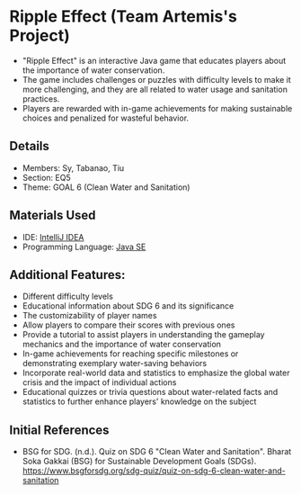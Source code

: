 # Ripple Effect (Team Artemis's Project)
- "Ripple Effect" is an interactive Java game that educates players about the importance of water conservation. 
- The game includes challenges or puzzles with difficulty levels to make it more challenging, and they are all related to water usage and sanitation practices. 
- Players are rewarded with in-game achievements for making sustainable choices and penalized for wasteful behavior. 

## Details
- Members: Sy, Tabanao, Tiu
- Section: EQ5
- Theme: GOAL 6 (Clean Water and Sanitation)

## Materials Used
- IDE: [IntelliJ IDEA](https://www.jetbrains.com/idea/)
- Programming Language: [Java SE](https://www.oracle.com/sg/java/technologies/downloads/)

## Additional Features: 
- Different difficulty levels
- Educational information about SDG 6 and its significance
- The customizability of player names
- Allow players to compare their scores with previous ones
- Provide a tutorial to assist players in understanding the gameplay mechanics and the importance of water conservation
- In-game achievements for reaching specific milestones or demonstrating exemplary water-saving behaviors
- Incorporate real-world data and statistics to emphasize the global water crisis and the impact of individual actions
- Educational quizzes or trivia questions about water-related facts and statistics to further enhance players' knowledge on the subject

## Initial References
- BSG for SDG. (n.d.). Quiz on SDG 6 "Clean Water and Sanitation". Bharat Soka Gakkai (BSG) for Sustainable Development Goals (SDGs). https://www.bsgforsdg.org/sdg-quiz/quiz-on-sdg-6-clean-water-and-sanitation
